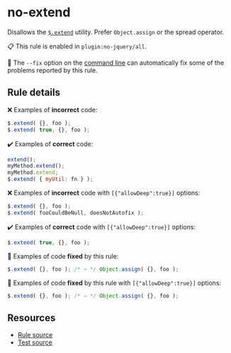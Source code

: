 [//]: # (This file is generated by eslint-docgen. Do not edit it directly.)

# no-extend

Disallows the [`$.extend`](https://api.jquery.com/jQuery.extend/) utility. Prefer `Object.assign` or the spread operator.

📋 This rule is enabled in `plugin:no-jquery/all`.

🔧 The `--fix` option on the [command line](https://eslint.org/docs/user-guide/command-line-interface#fixing-problems) can automatically fix some of the problems reported by this rule.

## Rule details

❌ Examples of **incorrect** code:
```js
$.extend( {}, foo );
$.extend( true, {}, foo );
```

✔️ Examples of **correct** code:
```js
extend();
myMethod.extend();
myMethod.extend;
$.extend( { myUtil: fn } );
```

❌ Examples of **incorrect** code with `[{"allowDeep":true}]` options:
```js
$.extend( {}, foo );
$.extend( fooCouldBeNull, doesNotAutofix );
```

✔️ Examples of **correct** code with `[{"allowDeep":true}]` options:
```js
$.extend( true, {}, foo );
```

🔧 Examples of code **fixed** by this rule:
```js
$.extend( {}, foo ); /* → */ Object.assign( {}, foo );
```

🔧 Examples of code **fixed** by this rule with `[{"allowDeep":true}]` options:
```js
$.extend( {}, foo ); /* → */ Object.assign( {}, foo );
```

## Resources

* [Rule source](/src/rules/no-extend.js)
* [Test source](/tests/rules/no-extend.js)
